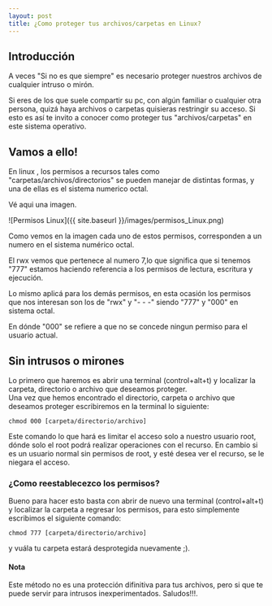 ```yaml
---
layout: post
title: ¿Como proteger tus archivos/carpetas en Linux?
---
```

## Introducción 
A veces "Si no es que siempre" es necesario proteger nuestros archivos de cualquier intruso o mirón. 

Si eres de los que suele compartir su pc, con algún familiar o cualquier otra persona, quizá haya archivos o carpetas quisieras  restringir su acceso. Si esto es así te invito a conocer como proteger tus "archivos/carpetas" en este sistema operativo.

## Vamos a ello!

En linux , los permisos a recursos tales como "carpetas/archivos/directorios" se pueden manejar de distintas formas, y una de ellas es el sistema numerico octal.

Vé aqui una imagen.

![Permisos Linux]({{ site.baseurl }}/images/permisos_Linux.png)

Como vemos en la imagen cada uno de estos permisos, corresponden a un numero en el sistema numérico octal.

El rwx vemos que pertenece al numero 7,lo que significa que si tenemos "777" estamos haciendo referencia a los permisos de lectura, escritura y ejecución. 

Lo mismo aplicá para los demás permisos, en esta ocasión los permisos que nos interesan son los de "rwx" y "- - -" siendo  "777" y "000" en sistema octal.

En dónde "000" se refiere a que no se concede ningun permiso para el usuario actual.

## Sin intrusos o mirones
Lo primero que haremos es abrir una terminal (control+alt+t) y localizar la carpeta, directorio o archivo que deseamos proteger.  
Una vez que hemos encontrado el directorio, carpeta o archivo que deseamos proteger escribiremos en la terminal lo siguiente:
```
chmod 000 [carpeta/directorio/archivo]

```
Este comando lo que hará es limitar el acceso solo a nuestro usuario root, dónde solo el root podrá realizar operaciones con el recurso. En cambio si es un usuario normal sin permisos de root, y esté desea ver el recurso, se le niegara el acceso.

### ¿Como reestablecezco los permisos?

Bueno para hacer esto basta con abrir de nuevo una terminal (control+alt+t) y localizar la carpeta a regresar los permisos, para esto simplemente escribimos el siguiente comando:

```
chmod 777 [carpeta/directorio/archivo]
```
y vuála tu carpeta estará desprotegida nuevamente ;).

#### Nota

Este método no es una protección difinitiva para tus archivos, pero si que te puede servir para intrusos inexperimentados.
Saludos!!!.

